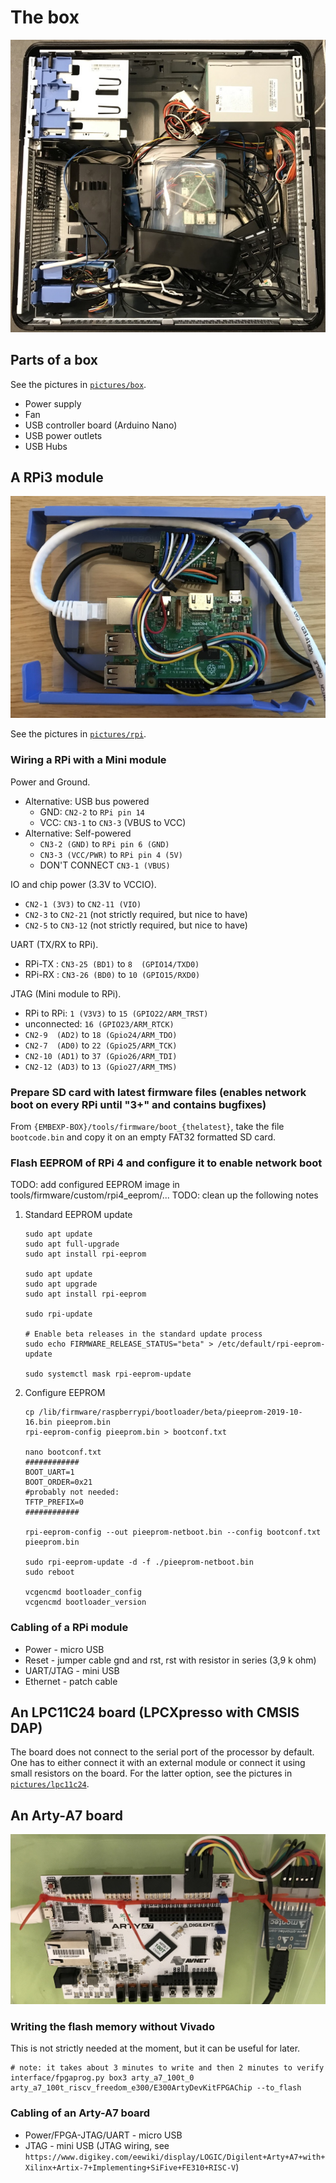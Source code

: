 # The box
![The box](pictures/box/box-ext_small.jpg)

## Parts of a box
See the pictures in [`pictures/box`](pictures/box).

* Power supply
* Fan
* USB controller board (Arduino Nano)
* USB power outlets
* USB Hubs

## A RPi3 module
![RPi module](pictures/rpi/module-1_small.jpg)

See the pictures in [`pictures/rpi`](pictures/rpi).

### Wiring a RPi with a Mini module
Power and Ground.
   * Alternative: USB bus powered
     * GND: `CN2-2` to `RPi pin 14`
     * VCC: `CN3-1` to `CN3-3` (VBUS to VCC)
   * Alternative: Self-powered
     * `CN3-2 (GND)` to `RPi pin 6 (GND)`
     * `CN3-3 (VCC/PWR)` to `RPi pin 4 (5V)`
     * DON'T CONNECT `CN3-1 (VBUS)`

IO and chip power (3.3V to VCCIO).
   * `CN2-1 (3V3)` to `CN2-11 (VIO)`
   * `CN2-3` to `CN2-21` (not strictly required, but nice to have)
   * `CN2-5` to `CN3-12` (not strictly required, but nice to have)

UART (TX/RX to RPi).
   * RPi-TX : `CN3-25 (BD1)` to `8  (GPIO14/TXD0)`
   * RPi-RX : `CN3-26 (BD0)` to `10 (GPIO15/RXD0)`

JTAG (Mini module to RPi).
   * RPi to RPi: `1 (V3V3)` to `15 (GPIO22/ARM_TRST)`
   * unconnected: `16 (GPIO23/ARM_RTCK)`
   * `CN2-9  (AD2)` to `18 (Gpio24/ARM_TDO)`
   * `CN2-7  (AD0)` to `22 (Gpio25/ARM_TCK)`
   * `CN2-10 (AD1)` to `37 (Gpio26/ARM_TDI)`
   * `CN2-12 (AD3)` to `13 (Gpio27/ARM_TMS)`

### Prepare SD card with latest firmware files (enables network boot on every RPi until "3+" and contains bugfixes)
From `{EMBEXP-BOX}/tools/firmware/boot_{thelatest}`, take the file `bootcode.bin` and copy it on an empty FAT32 formatted SD card.

### Flash EEPROM of RPi 4 and configure it to enable network boot
TODO: add configured EEPROM image in tools/firmware/custom/rpi4_eeprom/...
TODO: clean up the following notes
1. Standard EEPROM update
   ```
   sudo apt update
   sudo apt full-upgrade
   sudo apt install rpi-eeprom

   sudo apt update
   sudo apt upgrade
   sudo apt install rpi-eeprom

   sudo rpi-update

   # Enable beta releases in the standard update process
   sudo echo FIRMWARE_RELEASE_STATUS="beta" > /etc/default/rpi-eeprom-update

   sudo systemctl mask rpi-eeprom-update
   ```
1. Configure EEPROM
   ```
   cp /lib/firmware/raspberrypi/bootloader/beta/pieeprom-2019-10-16.bin pieeprom.bin
   rpi-eeprom-config pieeprom.bin > bootconf.txt

   nano bootconf.txt
   ############
   BOOT_UART=1
   BOOT_ORDER=0x21
   #probably not needed:
   TFTP_PREFIX=0
   ############

   rpi-eeprom-config --out pieeprom-netboot.bin --config bootconf.txt pieeprom.bin

   sudo rpi-eeprom-update -d -f ./pieeprom-netboot.bin
   sudo reboot

   vcgencmd bootloader_config
   vcgencmd bootloader_version
   ```

### Cabling of a RPi module
* Power - micro USB
* Reset - jumper cable gnd and rst, rst with resistor in series (3,9 k ohm)
* UART/JTAG - mini USB
* Ethernet - patch cable


## An LPC11C24 board (LPCXpresso with CMSIS DAP)
The board does not connect to the serial port of the processor by default. One has to either connect it with an external module or connect it using small resistors on the board. For the latter option, see the pictures in [`pictures/lpc11c24`](pictures/lpc11c24).


## An Arty-A7 board
![Arty-A7 board](pictures/arty_a7/arty_a7.jpg)

### Writing the flash memory without Vivado
This is not strictly needed at the moment, but it can be useful for later.
```
# note: it takes about 3 minutes to write and then 2 minutes to verify
interface/fpgaprog.py box3 arty_a7_100t_0 arty_a7_100t_riscv_freedom_e300/E300ArtyDevKitFPGAChip --to_flash
```

### Cabling of an Arty-A7 board
* Power/FPGA-JTAG/UART - micro USB
* JTAG - mini USB (JTAG wiring, see `https://www.digikey.com/eewiki/display/LOGIC/Digilent+Arty+A7+with+Xilinx+Artix-7+Implementing+SiFive+FE310+RISC-V`)

